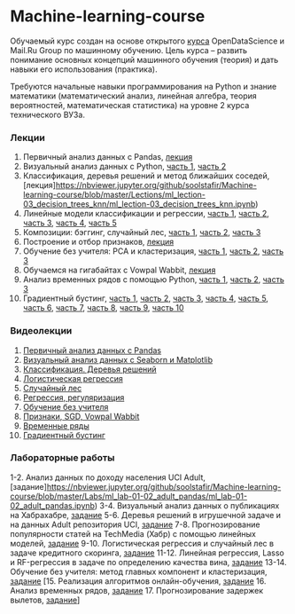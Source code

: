 # Machine-learning-course

Обучаемый курс создан на основе открытого [курса](https://mlcourse.ai) OpenDataScience и Mail.Ru Group по машинному обучению. Цель курса – развить понимание основных концепций машинного обучения (теория) и дать навыки его использования (практика). 

Требуются начальные навыки программирования на Python и знание математики (математический анализ, линейная алгебра, теория вероятностей, математическая статистика) на уровне 2 курса технического ВУЗа.

### Лекции
1. Первичный анализ данных с Pandas, [лекция](https://nbviewer.jupyter.org/github/soolstafir/Machine-learning-course/blob/master/Lections/ml_lection-01_pandas_data_analysis/ml_lection-01_pandas.ipynb)
2. Визуальный анализ данных с Python, [часть 1](https://nbviewer.jupyter.org/github/soolstafir/Machine-learning-course/blob/master/Lections/ml_lection-02_visual_analysis/ml_lection-02_part01_libraries.ipynb), [часть 2](https://nbviewer.jupyter.org/github/soolstafir/Machine-learning-course/blob/master/Lections/ml_lection-02_visual_analysis/ml_lection-02_part02_telecom.ipynb)
3. Классификация, деревья решений и метод ближайших соседей, [лекция]https://nbviewer.jupyter.org/github/soolstafir/Machine-learning-course/blob/master/Lections/ml_lection-03_decision_trees_knn/ml_lection-03_decision_trees_knn.ipynb)
4. Линейные модели классификации и регрессии, [часть 1](https://nbviewer.jupyter.org/github/soolstafir/Machine-learning-course/blob/master/Lections/ml_lection04_linear_models/ml_lection04_linear_models_part01_mse_likelihood_bias_variance.ipynb), [часть 2](https://nbviewer.jupyter.org/github/soolstafir/Machine-learning-course/blob/master/Lections/ml_lection04_linear_models/ml_lection04_linear_models_part02_logit_likelihood_learning.ipynb), [часть 3](https://nbviewer.jupyter.org/github/soolstafir/Machine-learning-course/blob/master/Lections/ml_lection04_linear_models/ml_lection04_linear_models_part03_regul_example.ipynb), [часть 4](https://nbviewer.jupyter.org/github/soolstafir/Machine-learning-course/blob/master/Lections/ml_lection04_linear_models/ml_lection04_linear_models_part04_good_bad_logit_movie_reviews_XOR.ipynb), [часть 5](https://nbviewer.jupyter.org/github/soolstafir/Machine-learning-course/blob/master/Lections/ml_lection04_linear_models/ml_lection04_linear_models_part05_valid_learning_curves.ipynb)
5. Композиции: бэггинг, случайный лес,  [часть 1](https://nbviewer.jupyter.org/github/soolstafir/Machine-learning-course/blob/master/Lections/ml_lection05_bagging_rf/ml_lection05_part01_bagging.ipynb), [часть 2](https://nbviewer.jupyter.org/github/soolstafir/Machine-learning-course/blob/master/Lections/ml_lection05_bagging_rf/ml_lection05_part02_random_forest.ipynb), [часть 3](https://nbviewer.jupyter.org/github/soolstafir/Machine-learning-course/blob/master/Lections/ml_lection05_bagging_rf/ml_lection05_part03_feature_importance.ipynb)
6. Построение и отбор признаков, [лекция](https://nbviewer.jupyter.org/github/soolstafir/Machine-learning-course/blob/master/Lections/ml_lection06_features/ml_lection6_feature_engineering_feature_selection_english.ipynb)
7. Обучение без учителя: PCA и кластеризация, [часть 1](https://nbviewer.jupyter.org/github/soolstafir/Machine-learning-course/blob/master/Lections/ml_lection07_unsupervised/ml_lection07_part01_pca_clustering.ipynb), [часть 2](https://nbviewer.jupyter.org/github/soolstafir/Machine-learning-course/blob/master/Lections/ml_lection07_unsupervised/ml_lection07_part02_PCA_toy_example.ipynb), [часть 3](https://nbviewer.jupyter.org/github/soolstafir/Machine-learning-course/blob/master/Lections/ml_lection07_unsupervised/ml_lection07_part03_clustering_metrics.ipynb)
8. Обучаемся на гигабайтах с Vowpal Wabbit, [лекция](https://nbviewer.jupyter.org/github/soolstafir/Machine-learning-course/blob/master/Lections/ml_lection08_sgd_hashing_vowpal_wabbit/ml_lection08_sgd_hashing_vowpal_wabbit.ipynb)
9. Анализ временных рядов с помощью Python, [часть 1](https://nbviewer.jupyter.org/github/soolstafir/Machine-learning-course/blob/master/Lections/ml_lection09_time_series/ml_lection09_part01_time_series_python.ipynb), [часть 2](https://nbviewer.jupyter.org/github/soolstafir/Machine-learning-course/blob/master/Lections/ml_lection09_time_series/ml_lection09_part02_arima_time_series_deaths.ipynb), [часть 3](https://nbviewer.jupyter.org/github/soolstafir/Machine-learning-course/blob/master/Lections/ml_lection09_time_series/ml_lection09_part03_facebook_prophet.ipynb)
10. Градиентный бустинг, [часть 1](https://nbviewer.jupyter.org/github/soolstafir/Machine-learning-course/blob/master/Lections/ml_lection10_boosting/ml_lection10_part01_boosting.ipynb), [часть 2](https://nbviewer.jupyter.org/github/soolstafir/Machine-learning-course/blob/master/Lections/ml_lection10_boosting/ml_lection10_part02_xgboost_scikit_gboost.ipynb), [часть 3](https://nbviewer.jupyter.org/github/soolstafir/Machine-learning-course/blob/master/Lections/ml_lection10_boosting/ml_lection10_part03_standard_interface.ipynb), [часть 4](https://nbviewer.jupyter.org/github/soolstafir/Machine-learning-course/blob/master/Lections/ml_lection10_boosting/ml_lection10_part04_sklearn_interface.ipynb), [часть 5](https://nbviewer.jupyter.org/github/soolstafir/Machine-learning-course/blob/master/Lections/ml_lection10_boosting/ml_lection10_part05_feature_importance.ipynb), [часть 6](https://nbviewer.jupyter.org/github/soolstafir/Machine-learning-course/blob/master/Lections/ml_lection10_boosting/ml_lection10_part06_bias_variance.ipynb), [часть 7](https://nbviewer.jupyter.org/github/soolstafir/Machine-learning-course/blob/master/Lections/ml_lection10_boosting/ml_lection10_part07_xgboost_tuning_params.ipynb), [часть 8](https://nbviewer.jupyter.org/github/soolstafir/Machine-learning-course/blob/master/Lections/ml_lection10_boosting/ml_lection10_part08_evaluation.ipynb), [часть 9](https://nbviewer.jupyter.org/github/soolstafir/Machine-learning-course/blob/master/Lections/ml_lection10_boosting/ml_lection10_part09_imbalance.ipynb), [часть 10](https://nbviewer.jupyter.org/github/soolstafir/Machine-learning-course/blob/master/Lections/ml_lection10_boosting/ml_lection10_part10_cat_features.ipynb)

### Видеолекции
1. [Первичный анализ данных с Pandas](https://www.youtube.com/watch?v=OAy96yiWohk)
2. [Визуальный анализ данных с Seaborn и Matplotlib](https://www.youtube.com/watch?v=uwQat1TV0JM)
3. [Классификация. Деревья решений](https://www.youtube.com/watch?v=crerhGu3j-8)
4. [Логистическая регрессия](https://www.youtube.com/watch?v=NO4KSNbsXZE)
5. [Случайный лес](https://www.youtube.com/watch?v=_XKQY62NJus)
6. [Регрессия, регуляризация](https://www.youtube.com/watch?v=70WsnE4ep1Y)
7. [Обучение без учителя](https://www.youtube.com/watch?v=u6_b0I4fGgc)
8. [Признаки, SGD, Vowpal Wabbit](https://www.youtube.com/watch?v=_bRb7LYeOp4)
9. [Временные ряды](https://youtu.be/vZueTTJGec4)
10. [Градиентный бустинг](https://youtu.be/ow5LdsjzfL0)

### Лабораторные работы

1-2. Анализ данных по доходу населения UCI Adult, [задание]https://nbviewer.jupyter.org/github/soolstafir/Machine-learning-course/blob/master/Labs/ml_lab-01-02_adult_pandas/ml_lab-01-02_adult_pandas.ipynb) 
3-4. Визуальный анализ данных о публикациях на Хабрахабре, [задание](https://nbviewer.jupyter.org/github/soolstafir/Machine-learning-course/blob/master/Labs/ml_lab-03-04_visual_analysis/ml_lab-03-04_visual_analysis.ipynb)
5-6. Деревья решений в игрушечной задаче и на данных Adult репозитория UCI, [задание](https://nbviewer.jupyter.org/github/soolstafir/Machine-learning-course/blob/master/Labs/ml_lab-05-06_decision_trees/ml_lab-05-06_decision_trees.ipynb)
7-8. Прогнозирование популярности статей на TechMedia (Хабр) с помощью линейных моделей, [задание](https://nbviewer.jupyter.org/github/soolstafir/Machine-learning-course/blob/master/Labs/ml_lab04_popularity_ridge/ml_lab04_popularity_ridge.ipynb)
9-10. Логистическая регрессия и случайный лес в задаче кредитного скоринга, [задание](https://nbviewer.jupyter.org/github/soolstafir/Machine-learning-course/blob/master/Labs/ml_lab05_logit_rf_credit_scoring/ml_lab05_logit_rf_credit_scoring.ipynb)
11-12. Линейная регрессия, Lasso и RF-регрессия в задаче по определению качества вина, [задание](https://nbviewer.jupyter.org/github/soolstafir/Machine-learning-course/blob/master/Labs/ml_lab06_regression_wine/ml_lab06_regression_wine.ipynb)
13-14. Обучение без учителя: метод главных компонент и кластеризация, [задание](https://nbviewer.jupyter.org/github/soolstafir/Machine-learning-course/blob/master/Labs/ml_lab07_unsupervised_learning/ml_lab07_unsupervised_learning.ipynb)
[15. Реализация алгоритмов онлайн-обучения, [задание](https://nbviewer.jupyter.org/github/soolstafir/Machine-learning-course/blob/master/Labs/ml_lab08_implement_sgd/ml_lab08_implement_sgd.ipynb)
16. Анализ временных рядов, [задание](https://nbviewer.jupyter.org/github/soolstafir/Machine-learning-course/blob/master/Labs/ml_lab09_time_series/ml_lab09_time_series.ipynb)
17. Прогнозирование задержек вылетов, [задание](https://nbviewer.jupyter.org/github/soolstafir/Machine-learning-course/blob/master/Labs/ml_lab10_flight_delays_kaggle/ml_lab10_flight_delays_kaggle.ipynb)]
